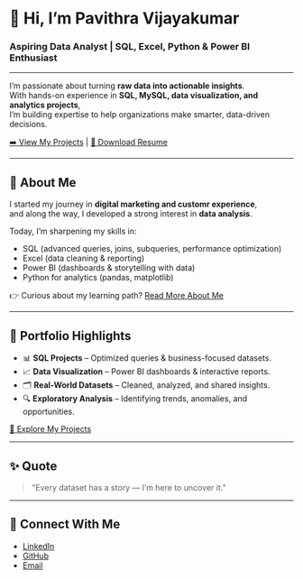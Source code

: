 # 👋 Hi, I’m Pavithra Vijayakumar  

### Aspiring Data Analyst | SQL, Excel, Python & Power BI Enthusiast  

---

I’m passionate about turning **raw data into actionable insights**.  
With hands-on experience in **SQL, MySQL, data visualization, and analytics projects**,  
I’m building expertise to help organizations make smarter, data-driven decisions.  

[➡️ View My Projects](#) | [📄 Download Resume](#)  

---

## 🌟 About Me  

I started my journey in **digital marketing and customr experience**,  
and along the way, I developed a strong interest in **data analysis**.  

Today, I’m sharpening my skills in:  
- SQL (advanced queries, joins, subqueries, performance optimization)  
- Excel (data cleaning & reporting)  
- Power BI (dashboards & storytelling with data)  
- Python for analytics (pandas, matplotlib)  

👉 Curious about my learning path? [Read More About Me](#)  

---

## 📌 Portfolio Highlights  

- 📊 **SQL Projects** – Optimized queries & business-focused datasets.  
- 📈 **Data Visualization** – Power BI dashboards & interactive reports.  
- 🗂 **Real-World Datasets** – Cleaned, analyzed, and shared insights.  
- 🔍 **Exploratory Analysis** – Identifying trends, anomalies, and opportunities.  

[🔎 Explore My Projects](#)  

---

## ✨ Quote  

> "Every dataset has a story — I’m here to uncover it."  

---

## 🔗 Connect With Me  

- [LinkedIn](#)  
- [GitHub](#)  
- [Email](mailto:yourname@email.com)  
